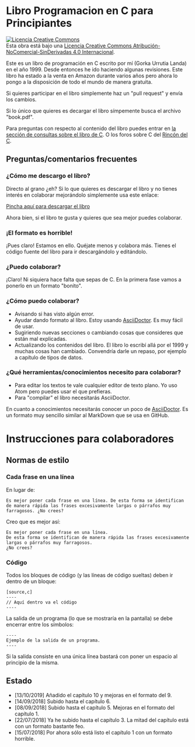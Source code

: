 # Libro Programacion en C para Principiantes

<a rel="license" href="http://creativecommons.org/licenses/by-nc-nd/4.0/"><img alt="Licencia Creative Commons" style="border-width:0" src="https://i.creativecommons.org/l/by-nc-nd/4.0/88x31.png" /></a><br />Esta obra está bajo una <a rel="license" href="http://creativecommons.org/licenses/by-nc-nd/4.0/">Licencia Creative Commons Atribución-NoComercial-SinDerivadas 4.0 Internacional</a>.

Este es un libro de programación en C escrito por mí (Gorka Urrutia Landa) en el año 1999. Desde entonces he ido haciendo algunas revisiones. Este libro ha estado a la venta en Amazon durante varios años pero ahora lo pongo a la disposición de todo el mundo de manera gratuita.

Si quieres participar en el libro simplemente haz un "pull request" y envía los cambios.

Si lo único que quieres es decargar el libro símpemente busca el archivo "book.pdf".

Para preguntas con respecto al contenido del libro puedes entrar en [la sección de consultas sobre el libro de C](https://elrincondelc.com/foros/viewforum.php?f=11). O los foros sobre C del [Rincón del C](https://elrincondelc.com/foros).

## Preguntas/comentarios frecuentes

### ¿Cómo me descargo el libro?

Directo al grano ¿eh? Si lo que quieres es descargar el libro y no tienes interés en colaborar mejorándolo simplemente usa este enlace:

[Pincha aquí para descargar el libro](https://github.com/gorkau/Libro-Programacion-en-C/blob/master/programacion-c-principiantes-gorka-urrutia.pdf)

Ahora bien, si el libro te gusta y quieres que sea mejor puedes colaborar.

### ¡El formato es horrible!

¡Pues claro! Estamos en ello. Quéjate menos y colabora más. Tienes el código fuente del libro para ir descargándolo y editándolo.

### ¿Puedo colaborar?

¡Claro! Ni siquiera hace falta que sepas de C. En la primera fase vamos a ponerlo en un formato "bonito".

### ¿Cómo puedo colaborar?

* Avisando si has visto algún error.
* Ayudar dando formato al libro. Estoy usando [AsciiDoctor](https://asciidoctor.org/). Es muy fácil de usar.
* Sugiriendo nuevas secciones o cambiando cosas que consideres que están mal explicadas.
* Actualizando los contenidos del libro. El libro lo escribí allá por el 1999 y muchas cosas han cambiado. Convendría darle un repaso, por ejemplo a capítulo de tipos de datos.

### ¿Qué herramientas/conocimientos necesito para colaborar?

* Para editar los textos te vale cualquier editor de texto plano. Yo uso Atom pero puedes usar el que prefieras.
* Para "compilar" el libro necesitarás AsciiDoctor.

En cuanto a conocimientos necesitarás conocer un poco de [AsciiDoctor](https://asciidoctor.org/). Es un formato muy sencillo similar al MarkDown que se usa en GitHub.

# Instrucciones para colaboradores

## Normas de estilo

### Cada frase en una línea

En lugar de:

```
Es mejor poner cada frase en una línea. De esta forma se identifican de manera rápida las frases excesivamente largas o párrafos muy farragosos. ¿No crees?
```
Creo que es mejor así:

```
Es mejor poner cada frase en una línea.
De esta forma se identifican de manera rápida las frases excesivamente largas o párrafos muy farragosos.
¿No crees?
```

### Código

Todos los bloques de código (y las líneas de código sueltas) deben ir dentro de un bloque:

```
[source,c]
----
// Aquí dentro va el código
----
```

La salida de un programa (lo que se mostraría en la pantalla) se debe encerrar entre los símbolos:

```
----
Ejemplo de la salida de un programa.
----
```

Si la salida consiste en una única línea bastará con poner un espacio al principio de la misma.

## Estado

* [13/10/2019] Añadido el capítulo 10 y mejoras en el formato del 9.
* [14/09/2018] Subido hasta el capítulo 6.
* [08/09/2018] Subido hasta el capítulo 5. Mejoras en el formato del capítulo 1.
* [22/07/2018] Ya he subido hasta el capítulo 3. La mitad del capítulo está con un formato bastante feo.
* [15/07/2018] Por ahora sólo está listo el capítulo 1 con un formato horrible.

